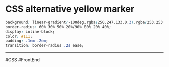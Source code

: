 # CSS alternative yellow marker

```css
background: linear-gradient(-100deg,rgba(250,247,133,0.3),rgba(253,253,68,0.6) 95%,rgba(250,247,133,0.1));
border-radius: 60% 30% 50% 20%/90% 80% 20% 40%;
display: inline-block;
color: #111;
padding: .1em .2em;
transition: border-radius .2s ease;
```

---

#CSS #FrontEnd